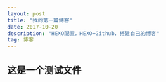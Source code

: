 ```yaml
---
layout: post
title: "我的第一篇博客"
date: 2017-10-20 
description: "HEXO配置，HEXO+Github，搭建自己的博客"
tag: 博客 
---   
```


## 这是一个测试文件